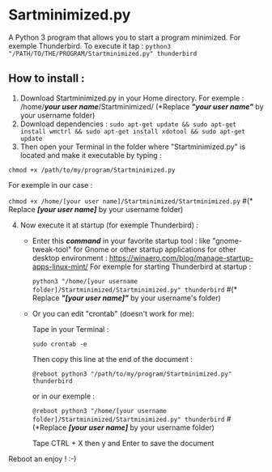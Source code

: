 # Sartminimized.py
A Python 3 program that allows you to start a program minimized. For exemple Thunderbird.
To execute it tap :
`python3 "/PATH/TO/THE/PROGRAM/Startminimized.py" thunderbird`
## How to install :
1. Download Startminimized.py in your Home directory. For exemple : /home/***your user name***/Startminimized/ (*Replace ***"your user name"*** by your username folder)
2. Download dependencies :
`sudo apt-get update && sudo apt-get install wmctrl && sudo apt-get install xdotool && sudo apt-get update`
3. Then open your Terminal in the folder where "Startminimized.py" is located and make it executable by typing :

`chmod +x /path/to/my/program/Startminimized.py`

For exemple in our case :

`chmod +x /home/[your user name]/Startminimized/Startminimized.py` #(* Replace ***[your user name]*** by your username folder)

4. Now execute it at startup (for exemple Thunderbird) :

    - Enter this ***command*** in your favorite startup tool : like "gnome-tweak-tool" for Gnome or other startup applications for other desktop environment : https://winaero.com/blog/manage-startup-apps-linux-mint/
       For exemple for starting Thunderbird at startup :
       
       `python3 "/home/[your username folder]/Startminimized/Startminimized.py" thunderbird` #(* Replace ***"[your user name]"*** by your username's folder)

    - Or you can edit "crontab" (doesn't work for me):

        Tape in your Terminal :

        `sudo crontab -e`

        Then copy this line at the end of the document :

        `@reboot python3 "/path/to/my/program/Startminimized.py" thunderbird`

        or in our exemple :

        `@reboot python3 "/home/[your username folder]/Startminimized/Startminimized.py" thunderbird` #(*Replace ***[your user name]*** by your username folder)

        Tape CTRL + X then y and Enter to save the document

Reboot an enjoy ! :-)
